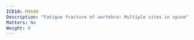 ```yaml
---
ICD10: M4840
Description: "Fatigue fracture of vertebra: Multiple sites in spine"
Matters: No
Weight: 0
---
```

